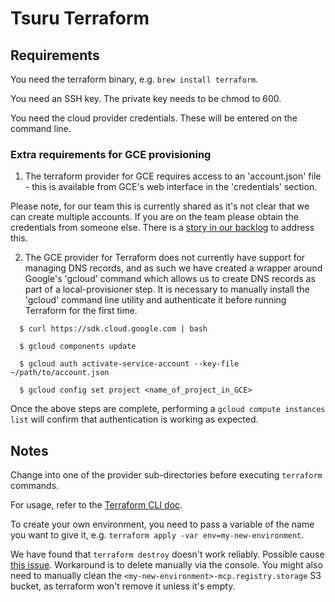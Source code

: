 # Tsuru Terraform

## Requirements

You need the terraform binary, e.g. `brew install terraform`.

You need an SSH key. The private key needs to be chmod to 600.

You need the cloud provider credentials. These will be entered on the command line.

### Extra requirements for GCE provisioning

1. The terraform provider for GCE requires access to an 'account.json' file - this is available from GCE's web interface in the 'credentials' section.

  Please note, for our team this is currently shared as it's not clear that we can create multiple accounts. If you are on the team please obtain the credentials from someone else. There is a [story in our backlog](https://www.pivotaltracker.com/n/projects/1275640/stories/93990946) to address this.

2. The GCE provider for Terraform does not currently have support for managing DNS records, and as such we have created a wrapper around Google's 'gcloud' command which allows us to create DNS records as part of a local-provisioner step. It is necessary to manually install the 'gcloud' command line utility and authenticate it before running Terraform for the first time.

````
  $ curl https://sdk.cloud.google.com | bash

  $ gcloud components update

  $ gcloud auth activate-service-account --key-file ~/path/to/account.json

  $ gcloud config set project <name_of_project_in_GCE>
````

  Once the above steps are complete, performing a  `gcloud compute instances list` will confirm that authentication is working as expected.


## Notes

Change into one of the provider sub-directories before executing `terraform` commands.

For usage, refer to the [Terraform CLI doc](https://www.terraform.io/docs/commands/index.html).

To create your own environment, you need to pass a variable of the name you want to give it, e.g. `terraform apply -var env=my-new-environment`.

We have found that `terraform destroy` doesn't work reliably. Possible cause [this issue](https://github.com/hashicorp/terraform/issues/1203). Workaround is to delete manually via the console. You might also need to manually clean the `<my-new-environment>-mcp.registry.storage` S3 bucket, as terraform won't remove it unless it's empty.  
